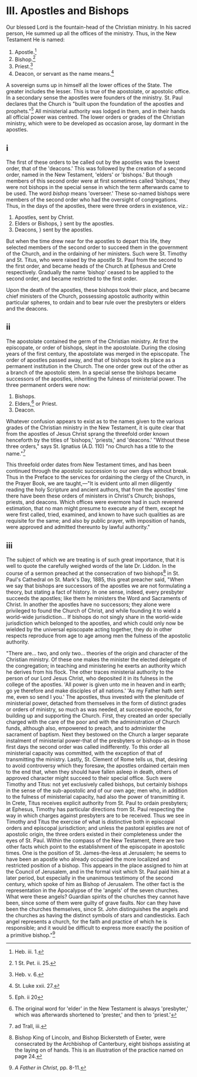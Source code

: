 # III. Apostles and Bishops

Our blessed Lord is the fountain-head of the Christian ministry. In his sacred person, He summed up all the offices of the ministry. Thus, in the New Testament He is named:

1. Apostle.[^1]
2. Bishop.[^2]
3. Priest.[^3]
4. Deacon, or servant as the name means.[^4]

A sovereign sums up in himself all the lower offices of the State. The greater includes the lesser. This is true of the apostolate, or apostolic office. In a secondary sense the apostles were founders of the ministry. St. Paul declares that the Church is "built upon the foundation of the apostles and prophets."[^5] All ministerial authority was lodged in them, and in their hands all official power was centred. The lower orders or grades of the Christian ministry, which were to be developed as occasion arose, lay dormant in the apostles.

## i

The first of these orders to be called out by the apostles was the lowest order, that of the 'deacons.' This was followed by the creation of a second order, named in the New Testament, 'elders' or 'bishops.' But though members of this second order were at first sometimes called 'bishops,' they were not bishops in the special sense in which the term afterwards came to be used. The word *bishop* means 'overseer.' These so-named bishops were members of the second order who had the oversight of congregations. Thus, in the days of the apostles, there were three orders in existence, viz.:

1. Apostles, sent by Christ.
2. Elders or Bishops, } sent by the apostles.
3. Deacons,           } sent by the apostles.

But when the time drew near for the apostles to depart this life, they selected members of the second order to succeed them in the government of the Church, and in the ordaining of her ministers. Such were St. Timothy and St. Titus, who were raised by the apostle St. Paul from the second to the first order, and became heads of the Church at Ephesus and Crete respectively. Gradually the name 'bishop' ceased to be applied to the second order, and became restricted to the first order.

Upon the death of the apostles, these bishops took their place, and became chief ministers of the Church, possessing apostolic authority within particular spheres, to ordain and to bear rule over the presbyters or elders and the deacons.

## ii

The apostolate contained the germ of the Christian ministry. At first the episcopate, or order of bishops, slept in the apostolate. During the closing years of the first century, the apostolate was merged in the episcopate. The order of apostles passed away, and that of bishops took its place as a permanent institution in the Church. The one order grew out of the other as a branch of the apostolic stem. In a special sense the bishops became successors of the apostles, inheriting the fulness of ministerial power. The three permanent orders were now:

1. Bishops.
2. Elders,[^6] or Priest.
3. Deacon.

Whatever confusion appears to exist as to the names given to the various grades of the Christian ministry in the New Testament, it is quite clear that from the apostles of Jesus Christ sprang the threefold order known henceforth by the titles of 'bishops,' 'priests,' and 'deacons.' "Without these three orders," says St. Ignatius (A.D. 110) "no Church has a title to the name."[^7]

This threefold order dates from New Testament times, and has been continued through the apostolic succession to our own days without break. Thus in the Preface to the services for ordaining the clergy of the Church, in the Prayer Book, we are taught,—"It is evident unto all men diligently reading the holy Scripture and ancient authors, that from the apostles' time there have been these orders of ministers in Christ's Church; bishops, priests, and deacons. Which offices were evermore had in such reverend estimation, that no man might presume to execute any of them, except he were first called, tried, examined, and known to have such qualities as are requisite for the same; and also by public prayer, with imposition of hands, were approved and admitted thereunto by lawful authority."

## iii

The subject of which we are treating is of such great importance, that it is well to quote the carefully weighed words of the late Dr. Liddon. In the course of a sermon preached at the consecration of two bishops[^8] in St. Paul's Cathedral on St. Mark's Day, 1885, this great preacher said, "When we say that bishops are successors of the apostles we are not formulating a theory, but stating a fact of history. In one sense, indeed, every presbyter succeeds the apostles; like them he ministers the Word and Sacraments of Christ. In another the apostles have no successors; they alone were privileged to found the Church of Christ, and while founding it to wield a world-wide jurisdiction... If bishops do not singly share in the world-wide jurisdiction which belonged to the apostles, and which could only now be wielded by the universal episcopate acting together, they do in other respects reproduce from age to age among men the fulness of the apostolic authority.

"There are... two, and only two... theories of the origin and character of the Christian ministry. Of these one makes the minister the elected delegate of the congregation; in teaching and ministering he exerts an authority which he derives from his flock. The other traces ministerial authority to the person of our Lord Jesus Christ, who deposited it in its fulness in the college of the apostles. 'All power is given unto me in heaven and in earth; go ye therefore and make disciples of all nations.' 'As my Father hath sent me, even so send I you.' The apostles, thus invested with the plenitude of ministerial power, detached from themselves in the form of distinct grades or orders of ministry, so much as was needed, at successive epochs, for building up and supporting the Church. First, they created an order specially charged with the care of the poor and with the administration of Church funds, although also, empowered to preach, and to administer the sacrament of baptism. Next they bestowed on the Church a larger separate instalment of ministerial power-that of the presbyters or bishops-as in those first days the second order was called indifferently. To this order all ministerial capacity was committed, with the exception of that of transmitting the ministry. Lastly, St. Clement of Rome tells us, that, desiring to avoid controversy which they foresaw, the apostles ordained certain men to the end that, when they should have fallen asleep in death, others of approved character might succeed to their special office. Such were Timothy and Titus: not yet exclusively called bishops, but certainly bishops in the sense of the sub-apostolic and of our own age; men who, in addition to the fulness of ministerial capacity, had also the power of transmitting it. In Crete, Titus receives explicit authority from St. Paul to ordain presbyters; at Ephesus, Timothy has particular directions from St. Paul respecting the way in which charges against presbyters are to be received. Thus we see in Timothy and Titus the exercise of what is distinctive both in episcopal orders and episcopal jurisdiction; and unless the pastoral epistles are not of apostolic origin, the three orders existed in their completeness under the eyes of St. Paul. Within the compass of the New Testament, there are two other facts which point to the establishment of the episcopate in apostolic times. One is the position of St. James-the-less at Jerusalem; he seems to have been an apostle who already occupied the more localized and restricted position of a bishop. This appears in the place assigned to him at the Council of Jerusalem, and in the formal visit which St. Paul paid him at a later period, but especially in the unanimous testimony of the second century, which spoke of him as Bishop of Jerusalem. The other fact is the representation in the Apocalypse of the 'angels' of the seven churches. What were these angels? Guardian spirits of the churches they cannot have been, since some of them were guilty of grave faults. Nor can they have been the churches themselves, since St. John distinguishes the angels and the churches as having the distinct symbols of stars and candlesticks. Each angel represents a church, for the faith and practice of which he is responsible; and it would be difficult to express more exactly the position of a primitive bishop."[^9]

[^1]: Heb. iii. 1.
[^2]: 1 St. Pet. ii. 25.
[^3]: Heb. v. 6.
[^4]: St. Luke xxii. 27.
[^5]: Eph. ii 20
[^6]: The original word for 'elder' in the New Testament is always 'presbyter,' which was afterwards shortened to 'prester,' and then to 'priest.'
[^7]: ad Trall, iii.
[^8]: Bishop King of Lincoln, and Bishop Bickersteth of Exeter, were consecrated by the Archbishop of Canterbury, eight bishops assisting at the laying on of hands. This is an illustration of the practice named on page 24.
[^9]: *A Father in Christ*, pp. 8-11.
